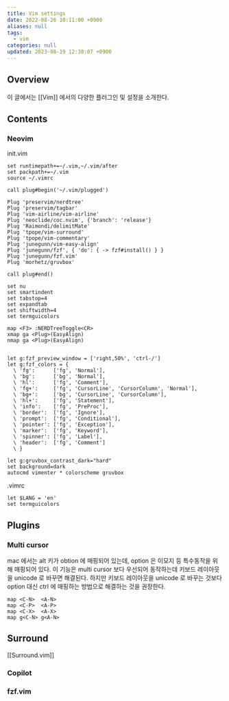```yaml
---
title: Vim settings
date: 2022-08-26 10:11:00 +0900
aliases: null
tags:
  - vim
categories: null
updated: 2023-08-19 12:38:07 +0900
---
```


## Overview

이 글에서는 [[Vim]] 에서의 다양한 플러그인 및 설정을 소개한다.

## Contents

### Neovim

init.vim

```
set runtimepath+=~/.vim,~/.vim/after
set packpath+=~/.vim
source ~/.vimrc

call plug#begin('~/.vim/plugged')

Plug 'preservim/nerdtree'
Plug 'preservim/tagbar'
Plug 'vim-airline/vim-airline'
Plug 'neoclide/coc.nvim', {'branch': 'release'}
Plug 'Raimondi/delimitMate'
Plug 'tpope/vim-surround'
Plug 'tpope/vim-commentary'
Plug 'junegunn/vim-easy-align'
Plug 'junegunn/fzf', { 'do': { -> fzf#install() } }
Plug 'junegunn/fzf.vim'
Plug 'morhetz/gruvbox'

call plug#end()

set nu
set smartindent
set tabstop=4
set expandtab
set shiftwidth=4
set termguicolors

map <F3> :NERDTreeToggle<CR>
xmap ga <Plug>(EasyAlign)
nmap ga <Plug>(EasyAlign)


let g:fzf_preview_window = ['right,50%', 'ctrl-/']
let g:fzf_colors = {
  \ 'fg':      ['fg', 'Normal'],
  \ 'bg':      ['bg', 'Normal'],
  \ 'hl':      ['fg', 'Comment'],
  \ 'fg+':     ['fg', 'CursorLine', 'CursorColumn', 'Normal'],
  \ 'bg+':     ['bg', 'CursorLine', 'CursorColumn'],
  \ 'hl+':     ['fg', 'Statement'],
  \ 'info':    ['fg', 'PreProc'],
  \ 'border':  ['fg', 'Ignore'],
  \ 'prompt':  ['fg', 'Conditional'],
  \ 'pointer': ['fg', 'Exception'],
  \ 'marker':  ['fg', 'Keyword'],
  \ 'spinner': ['fg', 'Label'],
  \ 'header':  ['fg', 'Comment']
  \ }

let g:gruvbox_contrast_dark="hard"
set background=dark
autocmd vimenter * colorscheme gruvbox 
```

.vimrc

```
let $LANG = 'en'
set termguicolors 
```

## Plugins

### Multi cursor

mac 에서는 alt 키가 obtion 에 매핑되어 있는데, option 은 이모지 등 특수동작을 위해 매핑되어 있다. 이 기능은 multi cursor 보다 우선되어 동작하는데 키보드 레이아웃을 unicode 로 바꾸면 해결된다. 하지만 키보드 레이아웃을 unicode 로 바꾸는 것보다 option 대신 ctrl 에 매핑하는 방법으로 해결하는 것을 권장한다.

```
map <C-N>  <A-N>
map <C-P>  <A-P>
map <C-X>  <A-X>
map g<C-N> g<A-N>
```

## Surround

[[Surround.vim]]

### Copilot

### fzf.vim
